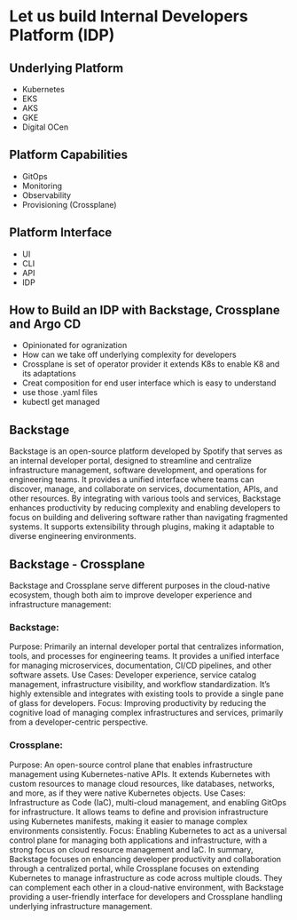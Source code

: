 # Let us build Internal Developers Platform (IDP)

## Underlying Platform
- Kubernetes
- EKS
- AKS
- GKE
- Digital OCen

## Platform Capabilities

- GitOps
- Monitoring
- Observability
- Provisioning (Crossplane)

## Platform Interface

- UI 
- CLI
- API
- IDP 



## How to Build an IDP with Backstage, Crossplane and Argo CD 
- Opinionated for ogranization
- How can we take off underlying complexity for developers
- Crossplane is set of operator provider it extends K8s to enable K8 and its adaptations
- Creat composition for end user interface which is easy to understand
- use those .yaml files
- kubectl get managed


## Backstage 
Backstage is an open-source platform developed by Spotify that serves as an internal developer portal, designed to streamline and centralize infrastructure management, software development, and operations for engineering teams. It provides a unified interface where teams can discover, manage, and collaborate on services, documentation, APIs, and other resources. By integrating with various tools and services, Backstage enhances productivity by reducing complexity and enabling developers to focus on building and delivering software rather than navigating fragmented systems. It supports extensibility through plugins, making it adaptable to diverse engineering environments.


## Backstage - Crossplane

Backstage and Crossplane serve different purposes in the cloud-native ecosystem, though both aim to improve developer experience and infrastructure management:

### Backstage:

Purpose: Primarily an internal developer portal that centralizes information, tools, and processes for engineering teams. It provides a unified interface for managing microservices, documentation, CI/CD pipelines, and other software assets.
Use Cases: Developer experience, service catalog management, infrastructure visibility, and workflow standardization. It’s highly extensible and integrates with existing tools to provide a single pane of glass for developers.
Focus: Improving productivity by reducing the cognitive load of managing complex infrastructures and services, primarily from a developer-centric perspective.

### Crossplane:

Purpose: An open-source control plane that enables infrastructure management using Kubernetes-native APIs. It extends Kubernetes with custom resources to manage cloud resources, like databases, networks, and more, as if they were native Kubernetes objects.
Use Cases: Infrastructure as Code (IaC), multi-cloud management, and enabling GitOps for infrastructure. It allows teams to define and provision infrastructure using Kubernetes manifests, making it easier to manage complex environments consistently.
Focus: Enabling Kubernetes to act as a universal control plane for managing both applications and infrastructure, with a strong focus on cloud resource management and IaC.
In summary, Backstage focuses on enhancing developer productivity and collaboration through a centralized portal, while Crossplane focuses on extending Kubernetes to manage infrastructure as code across multiple clouds. They can complement each other in a cloud-native environment, with Backstage providing a user-friendly interface for developers and Crossplane handling underlying infrastructure management.
